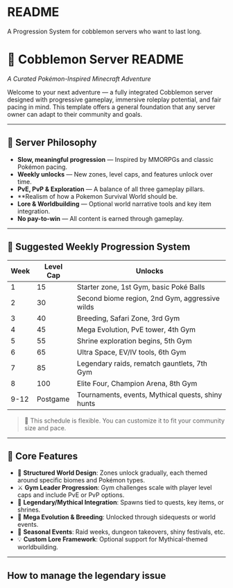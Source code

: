 # README
A Progression System for cobblemon servers who want to last long.
# 🌿 Cobblemon Server README  
*A Curated Pokémon-Inspired Minecraft Adventure*

Welcome to your next adventure — a fully integrated Cobblemon server designed with progressive gameplay, immersive roleplay potential, and fair pacing in mind. This template offers a general foundation that any server owner can adapt to their community and goals.

---

## 🎯 Server Philosophy

- **Slow, meaningful progression** — Inspired by MMORPGs and classic Pokémon pacing.
- **Weekly unlocks** — New zones, level caps, and features unlock over time.
- **PvE, PvP & Exploration** — A balance of all three gameplay pillars.
- **Realism of how a Pokemon Survival World should be.
- **Lore & Worldbuilding** — Optional world narrative tools and key item integration.
- **No pay-to-win** — All content is earned through gameplay.

---

## 📅 Suggested Weekly Progression System

| Week | Level Cap | Unlocks |
|------|-----------|---------|
| 1    | 15        | Starter zone, 1st Gym, basic Poké Balls |
| 2    | 30        | Second biome region, 2nd Gym, aggressive wilds |
| 3    | 40        | Breeding, Safari Zone, 3rd Gym |
| 4    | 45        | Mega Evolution, PvE tower, 4th Gym |
| 5    | 55        | Shrine exploration begins, 5th Gym |
| 6    | 65        | Ultra Space, EV/IV tools, 6th Gym |
| 7    | 85        | Legendary raids, rematch gauntlets, 7th Gym |
| 8    | 100       | Elite Four, Champion Arena, 8th Gym |
| 9-12 | Postgame  | Tournaments, events, Mythical quests, shiny hunts |

> 🧠 This schedule is flexible. You can customize it to fit your community size and pace.

---

## 🔧 Core Features

- 🧭 **Structured World Design**: Zones unlock gradually, each themed around specific biomes and Pokémon types.
- ⚔️ **Gym Leader Progression**: Gym challenges scale with player level caps and include PvE or PvP options.
- 🌌 **Legendary/Mythical Integration**: Spawns tied to quests, key items, or shrines.
- 🧬 **Mega Evolution & Breeding**: Unlocked through sidequests or world events.
- 🎁 **Seasonal Events**: Raid weeks, dungeon takeovers, shiny festivals, etc.
- 💡 **Custom Lore Framework**: Optional support for Mythical-themed worldbuilding.

---

## How to manage the legendary issue

